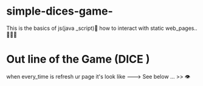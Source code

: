 # simple-dices-game-
This is the basics of js(java _script)🤍  how to interact with static web_pages..💛💛💛

 # Out line of the Game (DICE )
 
 when every_time is refresh ur page  it's look like --->
  See below ... >> 👁‍
  
 
